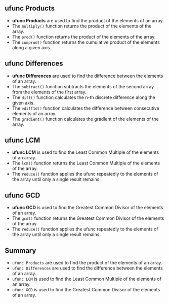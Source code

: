 ## **ufunc Products**

- **ufunc Products** are used to find the product of the elements of an array.
- The `multiply()` function returns the product of the elements of the array.
- The `prod()` function returns the product of the elements of the array.
- The `cumprod()` function returns the cumulative product of the elements along a given axis.

## **ufunc Differences**

- **ufunc Differences** are used to find the difference between the elements of an array.
- The `subtract()` function subtracts the elements of the second array from the elements of the first array.
- The `diff()` function calculates the n-th discrete difference along the given axis.
- The `ediff1d()` function calculates the difference between consecutive elements of an array.
- The `gradient()` function calculates the gradient of the elements of the array.

## **ufunc LCM**

- **ufunc LCM** is used to find the Least Common Multiple of the elements of an array.
- The `lcm()` function returns the Least Common Multiple of the elements of the array.
- The `reduce()` function applies the ufunc repeatedly to the elements of the array until only a single result remains.

## **ufunc GCD**

- **ufunc GCD** is used to find the Greatest Common Divisor of the elements of an array.
- The `gcd()` function returns the Greatest Common Divisor of the elements of the array.
- The `reduce()` function applies the ufunc repeatedly to the elements of the array until only a single result remains.

## **Summary**

- `ufunc Products` are used to find the product of the elements of an array.
- `ufunc Differences` are used to find the difference between the elements of an array.
- `ufunc LCM` is used to find the Least Common Multiple of the elements of an array.
- `ufunc GCD` is used to find the Greatest Common Divisor of the elements of an array.
